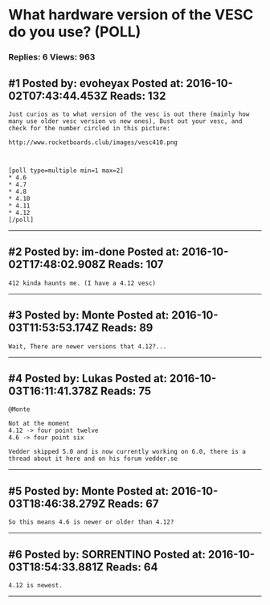 # What hardware version of the VESC do you use? (POLL)

### Replies: 6 Views: 963

## \#1 Posted by: evoheyax Posted at: 2016-10-02T07:43:44.453Z Reads: 132

```
Just curios as to what version of the vesc is out there (mainly how many use older vesc version vs new ones), Bust out your vesc, and check for the number circled in this picture:

http://www.rocketboards.club/images/vesc410.png



[poll type=multiple min=1 max=2]
* 4.6
* 4.7
* 4.8
* 4.10
* 4.11
* 4.12
[/poll]
```

---
## \#2 Posted by: im-done Posted at: 2016-10-02T17:48:02.908Z Reads: 107

```
412 kinda haunts me. (I have a 4.12 vesc)
```

---
## \#3 Posted by: Monte Posted at: 2016-10-03T11:53:53.174Z Reads: 89

```
Wait, There are newer versions that 4.12?...
```

---
## \#4 Posted by: Lukas Posted at: 2016-10-03T16:11:41.378Z Reads: 75

```
@Monte 

Not at the moment
4.12 -> four point twelve
4.6 -> four point six

Vedder skipped 5.0 and is now currently working on 6.0, there is a thread about it here and on his forum vedder.se
```

---
## \#5 Posted by: Monte Posted at: 2016-10-03T18:46:38.279Z Reads: 67

```
So this means 4.6 is newer or older than 4.12?
```

---
## \#6 Posted by: SORRENTINO Posted at: 2016-10-03T18:54:33.881Z Reads: 64

```
4.12 is newest.
```

---
